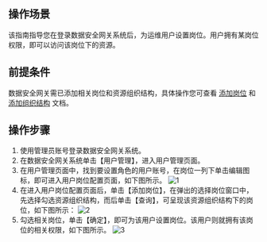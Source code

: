 ## 操作场景
该指南指导您在登录数据安全网关系统后，为运维用户设置岗位。用户拥有某岗位权限，即可以访问该岗位下的资源。

## 前提条件
数据安全网关需已添加相关岗位和资源组织结构，具体操作您可查看 [添加岗位](https://cloud.tencent.com/document/product/1025/32208) 和 [添加组织结构](https://cloud.tencent.com/document/product/1025/32049) 文档。
## 操作步骤
1. 使用管理员账号登录数据安全网关系统。
2. 在数据安全网关系统单击【用户管理】，进入用户管理页面。
3. 在用户管理页面中，找到要设置角色的用户账号，在岗位一列下单击编辑图标，即可进入用户岗位配置页面，如下图所示。
![1](https://main.qcloudimg.com/raw/0ea0193d640c6fab967636555578ddca.png)
4. 在进入用户岗位配置页面后，单击【添加岗位】，在弹出的选择岗位窗口中，先选择勾选资源组织结构，而后单击【查询】，可呈现该资源组织结构下的岗位，如下图所示：
![2](https://main.qcloudimg.com/raw/e7a2e38dbef2b5d80971353b0a1b507a.png)
5. 勾选相关岗位，单击【确定】，即可为该用户设置岗位。该用户则就拥有该岗位的相关权限，如下图所示。
![3](https://main.qcloudimg.com/raw/1b6dc6db783dd76012fe0d67103eb5b2.png)

